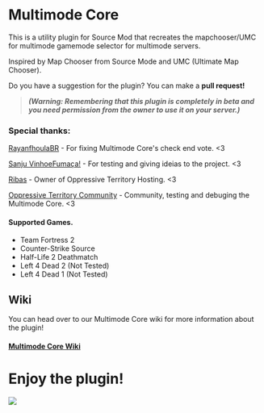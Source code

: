 # Multimode Core
This is a utility plugin for Source Mod that recreates the mapchooser/UMC for multimode gamemode selector for multimode servers.

Inspired by Map Chooser from Source Mode and UMC (Ultimate Map Chooser).

Do you have a suggestion for the plugin? You can make a **pull request!**

> ***(Warning: Remembering that this plugin is completely in beta and you need permission from the owner to use it on your server.)***

### Special thanks:
[RayanfhoulaBR](https://steamcommunity.com/id/RayanFhoulaBR/) - For fixing Multimode Core's check end vote. <3

[Sanju VinhoeFumaça!](https://steamcommunity.com/id/SanjiVinsmokeBRAZIL/) - For testing and giving ideias to the project. <3

[Ribas](https://steamcommunity.com/id/ribasgabe/) - Owner of Oppressive Territory Hosting. <3

[Oppressive Territory Community](https://optr.me) - Community, testing and debuging the Multimode Core. <3

#### Supported Games.
- Team Fortress 2
- Counter-Strike Source
- Half-Life 2 Deathmatch
- Left 4 Dead 2 (Not Tested)
- Left 4 Dead 1 (Not Tested)

## Wiki
You can head over to our Multimode Core wiki for more information about the plugin!

#### [Multimode Core Wiki](https://github.com/TheDGB/multimode_core/wiki)

# **Enjoy the plugin!**

[![](https://dcbadge.limes.pink/api/server/xftqrvZSAw)](https://discord.gg/xftqrvZSAw)
